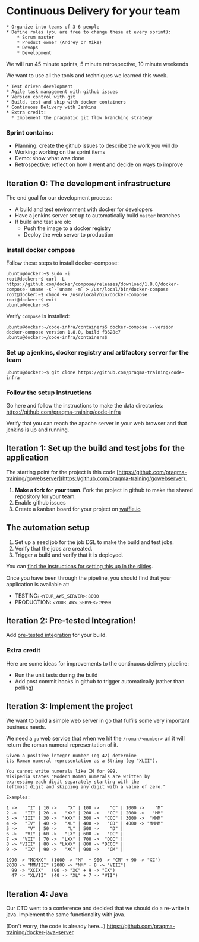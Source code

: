 # Continuous Delivery for your team

    * Organize into teams of 3-6 people
    * Define roles (you are free to change these at every sprint):
        * Scrum master
        * Product owner (Andrey or Mike)
        * Devops
        * Development

We will run 45 minute sprints, 5 minute retrospective, 10 minute weekends

We want to use all the tools and techniques we learned this week.  

    * Test driven development
    * Agile task management with github issues
    * Version control with git
    * Build, test and ship with docker containers
    * Continuous Delivery with Jenkins
    * Extra credit:
      * Implement the praqmatic git flow branching strategy

### Sprint contains:

   * Planning: create the github issues to describe the work you will do
   * Working: working on the sprint items
   * Demo: show what was done
   * Retrospective: reflect on how it went and decide on ways to improve

## Iteration 0: The development infrastructure

The end goal for our development process:

 * A build and test environment with docker for developers
 * Have a jenkins server set up to automatically build `master` branches
 * If build and test are ok:
     * Push the image to a docker registry
     * Deploy the web server to production

### Install docker compose

Follow these steps to install docker-compose:

    ubuntu@docker:~$ sudo -i
    root@docker:~$ curl -L https://github.com/docker/compose/releases/download/1.8.0/docker-compose-`uname -s`-`uname -m` > /usr/local/bin/docker-compose
    root@docker:~$ chmod +x /usr/local/bin/docker-compose
    root@docker:~$ exit
    ubuntu@docker:~$

Verify `compose` is installed:

    ubuntu@docker:~/code-infra/containers$ docker-compose --version
    docker-compose version 1.8.0, build f3628c7
    ubuntu@docker:~/code-infra/containers$

### Set up a jenkins, docker registry and artifactory server for the team
````
ubuntu@docker:~$ git clone https://github.com/praqma-training/code-infra
````
### Follow the setup instructions
Go here and follow the instructions to make the data directories: https://github.com/praqma-training/code-infra

Verify that you can reach the apache server in your web browser and that jenkins is up and running.

## Iteration 1: Set up the build and test jobs for the application

The starting point for the project is this code [https://github.com/praqma-training/gowebserver](https://github.com/praqma-training/gowebserver).

   1. **Make a fork for your team**. Fork the project in github to make the shared repository for your team.
   2. Enable github issues
   3. Create a kanban board for your project on [waffle.io](waffle.io)

## The automation setup

   1. Set up a seed job for the job DSL to make the build and test jobs.
   2. Verify that the jobs are created.
   3. Trigger a build and verify that it is deployed.

You can [find the instructions for setting this up in the slides](https://docs.google.com/presentation/d/1WPCNSgP0g3Gc0gx1G60D3hl3hdtyclbumsx0Qm10QsY/edit?usp=sharing).

Once you have been through the pipeline, you should find that your application is available at:

   * TESTING: `<YOUR_AWS_SERVER>:8000`
   * PRODUCTION: `<YOUR_AWS_SERVER>:9999`

## Iteration 2: Pre-tested Integration!

Add [pre-tested integration](https://wiki.jenkins-ci.org/display/JENKINS/Pretested+Integration+Plugin) for your build.


### Extra credit

Here are some ideas for improvements to the continuous delivery pipeline:

 * Run the unit tests during the build
 * Add post commit hooks in github to trigger automatically (rather than polling)

## Iteration 3: Implement the project

We want to build a simple web server in go that fulfils some very important business needs.

We need a `go` web service that when we hit the `/roman/<number>` url it will return the roman numeral representation of it.

````
Given a positive integer number (eg 42) determine
its Roman numeral representation as a String (eg "XLII").

You cannot write numerals like IM for 999.
Wikipedia states "Modern Roman numerals are written by
expressing each digit separately starting with the
leftmost digit and skipping any digit with a value of zero."

Examples:

1 ->    "I" | 10 ->    "X" | 100 ->    "C" | 1000 ->    "M"
2 ->   "II" | 20 ->   "XX" | 200 ->   "CC" | 2000 ->   "MM"
3 ->  "III" | 30 ->  "XXX" | 300 ->  "CCC" | 3000 ->  "MMM"
4 ->   "IV" | 40 ->   "XL" | 400 ->   "CD" | 4000 -> "MMMM"
5 ->    "V" | 50 ->    "L" | 500 ->    "D" |
6 ->   "VI" | 60 ->   "LX" | 600 ->   "DC" |
7 ->  "VII" | 70 ->  "LXX" | 700 ->  "DCC" |
8 -> "VIII" | 80 -> "LXXX" | 800 -> "DCCC" |
9 ->   "IX" | 90 ->   "XC" | 900 ->   "CM" |

1990 -> "MCMXC"  (1000 -> "M"  + 900 -> "CM" + 90 -> "XC")
2008 -> "MMVIII" (2000 -> "MM" + 8 -> "VIII")
  99 -> "XCIX"   (90 -> "XC" + 9 -> "IX")
  47 -> "XLVII"  (40 -> "XL" + 7 -> "VII")

````

## Iteration 4: Java

Our CTO went to a conference and decided that we should do a re-write in java.  Implement the same functionality with java.

(Don't worry, the code is already here...)
https://github.com/praqma-training/docker-java-server

